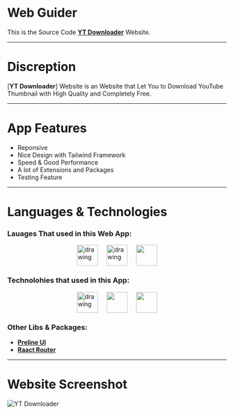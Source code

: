 # Web Guider

This is the Source Code [**YT Downloader**](https://y-t-downloader.vercel.app/) Website.

---

# Discreption

[**YT Downloader**] Website is an Website that Let You to Download YouTube Thumbnail with High Quality and Completely Free.

---

# App Features

- Reponsive
- Nice Design with Tailwind Framework
- Speed & Good Performance
- A lot of Extensions and Packages
- Testing Feature

---

# Languages & Technologies

### Lauages That used in this Web App:

<div style="display: flex; justify-content: center; align-items: center; gap: 20px;">
  <a href="https://developer.mozilla.org/en-US/docs/Web/HTML"><img src="https://img.icons8.com/color/48/000000/html-5--v1.png" alt="drawing" width="48" height="48"/></a>
  <a href="https://developer.mozilla.org/en-US/docs/Web/CSS?retiredLocale=ar"><img src="https://img.icons8.com/color/48/000000/css3.png" alt="drawing" width="48" height="48"/></a>
  <a href="https://www.javascript.com/"><img src="https://img.icons8.com/color/48/000000/javascript--v2.png" width="48" height="48"/></a>
</div>

### Technolohies that used in this App:

<div style="display: flex; justify-content: center; align-items: center; gap: 20px;">
  <a href="https://reactjs.org/"><img src="https://cdn-icons-png.flaticon.com/512/3334/3334886.png" alt="drawing" width="48" height="48"/></a>
  <a href="https://tailwindcss.com/"><img src="https://tailwindcss.com/_next/static/media/tailwindcss-mark.79614a5f61617ba49a0891494521226b.svg" width="48" height="48"/></a>
  <a href="https://www.typescriptlang.org/"><img src="https://cdn-icons-png.flaticon.com/512/5968/5968381.png" width="48" height="48"/></a>
</div>

### Other Libs & Packages:

- [**Preline UI**](https://preline.co/docs/index.html)
- [**Raact Router**](https://reactrouter.com/)

---

# Website Screenshot

![YT Downloader](https://github.com/ahmedmohmd/ytl-downloader/blob/main/app-screenshot.png?raw=true) 
